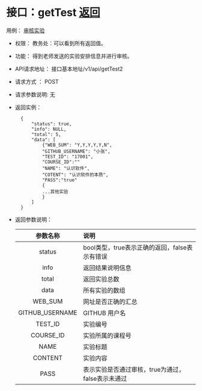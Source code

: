 ﻿﻿<!-- markdownlint-disable MD033-->
<!-- 禁止MD033类型的警告 https://www.npmjs.com/package/markdownlint -->

# 接口：getTest  [返回](../README.md)
用例： [审核实验](../用例/审核实验.md)

- 权限：
    教务处：可以看到所有返回值。

- 功能：
    得到老师发送的实验安排信息并进行审核。

- API请求地址：
   接口基本地址/v1/api/getTest2

- 请求方式 ：
    POST

- 请求参数说明:
    无

- 返回实例：

        {
            "status": true,
            "info": NULL,
            "total": 5,
            "data": [
                {"WEB_SUM": "Y,Y,Y,Y,Y,N",
                "GITHUB_USERNAME": "小张",
                "TEST_ID": "17001",
                "COURSE_ID":""
                "NAME": "认识软件",
                "COTENT": "认识软件的本质",
                "PASS":"true"
                {
                ...其他实验
                }
            ]
        }

- 返回参数说明：

  |参数名称|说明|
  |:---------:|:--------------------------------------------------------|
  |status|bool类型，true表示正确的返回，false表示有错误|
  |info|返回结果说明信息|
  |total|返回实验总数|
  |data|所有实验的数组|
  |WEB_SUM|网址是否正确的汇总|
  |GITHUB_USERNAME|GITHUB 用户名|
  |TEST_ID|实验编号|
  |COURSE_ID|实验所属的课程号|
  |NAME|实验标题|
  |CONTENT|实验内容|
  |PASS|表示实验是否通过审核，true为通过，false表示未通过|